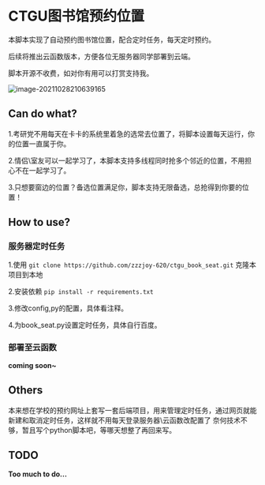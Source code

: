 # CTGU图书馆预约位置

本脚本实现了自动预约图书馆位置，配合定时任务，每天定时预约。

后续将推出云函数版本，方便各位无服务器同学部署到云端。

脚本开源不收费，如对你有用可以打赏支持我。

![image-20211028210639165](https://gitee.com/zzzjoy/My_Pictures/raw/master/202110282106213.png)

## Can do what?

1.考研党不用每天在卡卡的系统里着急的选常去位置了，将脚本设置每天运行，你的位置一直属于你。

2.情侣\室友可以一起学习了，本脚本支持多线程同时抢多个邻近的位置，不用担心不在一起学习了。

3.只想要窗边的位置？备选位置满足你，脚本支持无限备选，总抢得到你要的位置！

## How to use?

### 服务器定时任务

1.使用 `git clone https://github.com/zzzjoy-620/ctgu_book_seat.git` 克隆本项目到本地

2.安装依赖 `pip install -r requirements.txt`

3.修改config,py的配置，具体看注释。

4.为book_seat.py设置定时任务，具体自行百度。

### 部署至云函数

**coming soon~**

## Others

本来想在学校的预约网址上套写一套后端项目，用来管理定时任务，通过网页就能新建和取消定时任务，这样就不用每天登录服务器\云函数改配置了
奈何技术不够，暂且写个python脚本吧，等哪天想整了再回来写。

## TODO

**Too much to do...**
